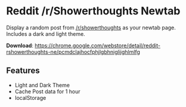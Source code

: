 # Reddit /r/Showerthoughts Newtab

Display a random post from [/r/showerthoughts](http://reddit.com/r/showerthoughts) as your newtab page.  Includes a dark and light theme.

__Download__: https://chrome.google.com/webstore/detail/reddit-rshowerthoughts-ne/pcmdclajhocfphjlgbhniglijghlmlfg

## Features
- Light and Dark Theme
- Cache Post data for 1 hour
- localStorage
